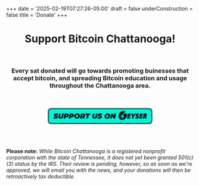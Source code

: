 +++
date = '2025-02-19T07:27:26-05:00'
draft = false
underConstruction = false
title = 'Donate'
+++

<div class="article">

<h1 style="text-align:center">Support Bitcoin Chattanooga!</h1>

<br>

<h3 style="text-align:center">Every sat donated will go towards promoting buinesses that accept bitcoin, and spreading Bitcoin education and usage throughout the Chattanooga area.</h3>

<br>

<a target="_blank" href="https://geyser.fund/project/bitcoinchatt"><img class="mobile-banner" src="./Geyser Button.png" style="width:30dvw;display:block;margin:0 auto;"></a>

<br>

<br>

<b>Please note:</b> <i>While Bitcoin Chattanooga is a registered nonprofit corporation with the state of Tennessee, it does not yet been granted 501(c)(3) status by the IRS. Their review is pending, however, so as soon as we're approved, we will email you with the news, and your donations will then be retroactively tax deductible.</i>

<br>

</div>
